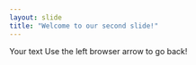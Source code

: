 ```yaml
---
layout: slide
title: "Welcome to our second slide!"
---
```

Your text
Use the left browser arrow to go back!
